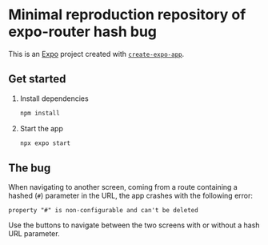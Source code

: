 # Minimal reproduction repository of expo-router hash bug

This is an [Expo](https://expo.dev) project created with [`create-expo-app`](https://www.npmjs.com/package/create-expo-app).

## Get started

1. Install dependencies

   ```bash
   npm install
   ```

2. Start the app

   ```bash
   npx expo start
   ```

## The bug

When navigating to another screen, coming from a route containing a hashed (`#`) parameter in the URL, the app crashes with the following error:

```
property "#" is non-configurable and can't be deleted
```

Use the buttons to navigate between the two screens with or without a hash URL parameter.
